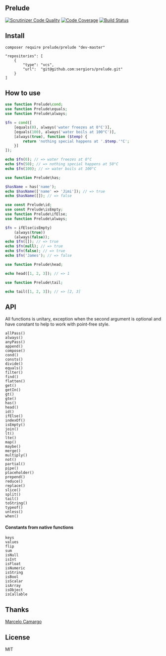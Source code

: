 Prelude
-------
[![Scrutinizer Code Quality](https://scrutinizer-ci.com/g/sergiors/prelude/badges/quality-score.png?b=master)](https://scrutinizer-ci.com/g/sergiors/prelude/?branch=master)
[![Code Coverage](https://scrutinizer-ci.com/g/sergiors/prelude/badges/coverage.png?b=master)](https://scrutinizer-ci.com/g/sergiors/prelude/?branch=master)
[![Build Status](https://scrutinizer-ci.com/g/sergiors/prelude/badges/build.png?b=master)](https://scrutinizer-ci.com/g/sergiors/prelude/build-status/master)

Install
-------

`composer require prelude/prelude "dev-master"`

```
"repositories": [
    {
        "type": "vcs",
        "url":  "git@github.com:sergiors/prelude.git"
    }
]
```

How to use
----------
```php
use function Prelude\cond;
use function Prelude\equals;
use function Prelude\always;

$fn = cond([
    [equals(0), always('water freezes at 0°C')],
    [equals(100), always('water boils at 100°C')],
    [always(true), function ($temp) {
        return 'nothing special happens at '.$temp.'°C';
    }]
]);

echo $fn(0); // => water freezes at 0°C
echo $fn(50); // => nothing special happens at 50°C
echo $fn(100); // => water boils at 100°C
```

```php
use function Prelude\has;

$hasName = has('name');
echo $hasName(['name' => 'Jimi']); // => true
echo $hasName([]); // => false
```

```php
use const Prelude\id;
use const Prelude\isEmpty;
use function Prelude\ifElse;
use function Prelude\always;

$fn = ifElse(isEmpty)
    (always(true))
    (always(false));
echo $fn([]); // => true
echo $fn(null); // => true
echo $fn(false); // => true
echo $fn('James'); // => false
```

```php
use function Prelude\head;

echo head([1, 2, 3]); // => 1
```

```php
use function Prelude\tail;

echo tail([1, 2, 3]); // => [2, 3]
```

API
---
All functions is unitary, exception when the second argument is optional and have constant to help to work with point-free style.

```
allPass()
always()
anyPass()
append()
compose()
cond()
consts()
divide()
equals()
filter()
find()
flatten()
get()
getIn()
gt()
gte()
has()
head()
id()
ifElse()
indexOf()
isEmpty()
join()
lt()
lte()
map()
maybe()
merge()
multiply()
not()
partial()
pipe()
placeholder()
prepend()
reduce()
replace()
slice()
split()
tail()
toString()
typeof()
unless()
when()
```

#### Constants from native functions

```
keys 
values
flip 
sum
isNull
isInt
isFloat
isNumeric
isString
isBool
isScalar
isArray
isObject
isCallable
```

Thanks
------
[Marcelo Camargo](https://github.com/haskellcamargo)

License
-------
MIT
